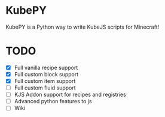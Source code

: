 # KubePY
KubePY is a Python way to write KubeJS scripts for Minecraft!

# TODO
- [x] Full vanilla recipe support
- [x] Full custom block support
- [x] Full custom item support
- [ ] Full custom fluid support
- [ ] KJS Addon support for recipes and registries
- [ ] Advanced python features to js
- [ ] Wiki
